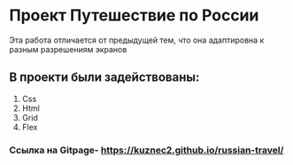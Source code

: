# Проект Путешествие по России

Эта работа отличается от предыдущей тем, что она адаптировна к разным разрешениям экранов

## В проекти были задействованы:
1. Сss
2. Html
3. Grid
4. Flex

### Ссылка на Gitpage- https://kuznec2.github.io/russian-travel/